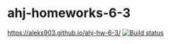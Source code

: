 # ahj-homeworks-6-3
https://aleks903.github.io/ahj-hw-6-3/
[![Build status](https://ci.appveyor.com/api/projects/status/mb8qptj04f3f821j?svg=true)](https://ci.appveyor.com/project/aleks903/ahj-hw-6-3)
